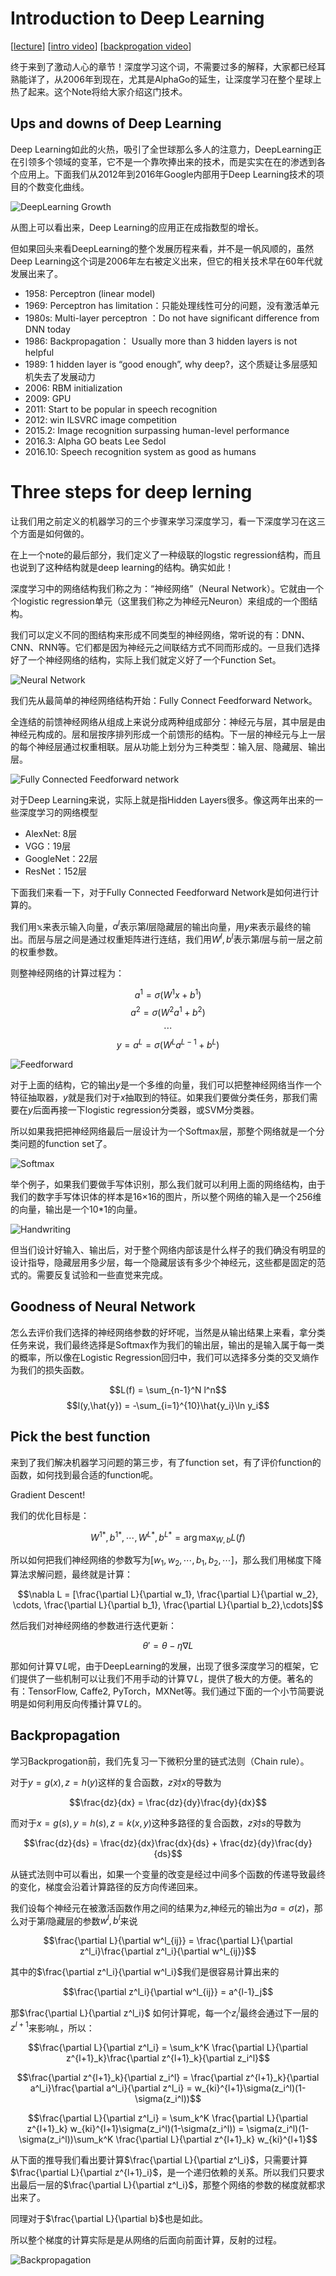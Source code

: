 # Introduction to Deep Learning

\[[lecture](../lectures/deeplearning_intro.pdf)\]
\[[intro video](https://www.bilibili.com/video/av10590361/#page=7)\]
\[[backprogation video](https://www.bilibili.com/video/av10590361/#page=8)\]

终于来到了激动人心的章节！深度学习这个词，不需要过多的解释，大家都已经耳熟能详了，从2006年到现在，尤其是AlphaGo的延生，让深度学习在整个星球上热了起来。这个Note将给大家介绍这门技术。

## Ups and downs of Deep Learning

Deep Learning如此的火热，吸引了全世球那么多人的注意力，DeepLearning正在引领多个领域的变革，它不是一个靠吹捧出来的技术，而是实实在在的渗透到各个应用上。下面我们从2012年到2016年Google内部用于Deep Learning技术的项目的个数变化曲线。

![DeepLearning Growth](../images/052_deeplearning_growth.jpg)

从图上可以看出来，Deep Learning的应用正在成指数型的增长。

但如果回头来看DeepLearning的整个发展历程来看，并不是一帆风顺的，虽然Deep Learning这个词是2006年左右被定义出来，但它的相关技术早在60年代就发展出来了。

- 1958: Perceptron (linear model)
- 1969: Perceptron has limitation：只能处理线性可分的问题，没有激活单元
- 1980s: Multi-layer perceptron ：Do not have significant difference from DNN today
- 1986: Backpropagation： Usually more than 3 hidden layers is not helpful
- 1989: 1 hidden layer is “good enough”, why deep?，这个质疑让多层感知机失去了发展动力
- 2006: RBM initialization
- 2009: GPU
- 2011: Start to be popular in speech recognition
- 2012: win ILSVRC image competition 
- 2015.2: Image recognition surpassing human-level performance 
- 2016.3: Alpha GO beats Lee Sedol
- 2016.10: Speech recognition system as good as humans

# Three steps for deep lerning

让我们用之前定义的机器学习的三个步骤来学习深度学习，看一下深度学习在这三个方面是如何做的。

在上一个note的最后部分，我们定义了一种级联的logstic regression结构，而且也说到了这种结构就是deep learning的结构。确实如此！

深度学习中的网络结构我们称之为：“神经网络”（Neural Network）。它就由一个个logistic regression单元（这里我们称之为神经元Neuron）来组成的一个图结构。

我们可以定义不同的图结构来形成不同类型的神经网络，常听说的有：DNN、CNN、RNN等。它们都是因为神经元之间联结方式不同而形成的。一旦我们选择好了一个神经网络的结构，实际上我们就定义好了一个Function Set。

![Neural Network](../images/053_neural_network.jpg)

我们先从最简单的神经网络结构开始：Fully Connect Feedforward Network。

全连结的前馈神经网络从组成上来说分成两种组成部分：神经元与层，其中层是由神经元构成的。层和层按序排列形成一个前馈形的结构。下一层的神经元与上一层的每个神经层通过权重相联。层从功能上划分为三种类型：输入层、隐藏层、输出层。

![Fully Connected Feedforward network](../images/054_fully_connected.jpg)

对于Deep Learning来说，实际上就是指Hidden Layers很多。像这两年出来的一些深度学习的网络模型

- AlexNet: 8层
- VGG：19层
- GoogleNet：22层
- ResNet：152层

下面我们来看一下，对于Fully Connected Feedforward Network是如何进行计算的。

我们用$\mathbb{x}$来表示输入向量，$a^l$表示第$l$层隐藏层的输出向量，用$y$来表示最终的输出。而层与层之间是通过权重矩阵进行连结，我们用$W^l,b^l$表示第$l$层与前一层之前的权重参数。

则整神经网络的计算过程为：

$$a^1 = \sigma(W^1x+b^1)$$
$$a^2 = \sigma(W^2a^1+b^2)$$
$$\cdots$$
$$y = a^L = \sigma(W^La^{L-1}+b^L)$$

![Feedforward](../images/055_feedforward.jpg)

对于上面的结构，它的输出$y$是一个多维的向量，我们可以把整神经网络当作一个特征抽取器，$y$就是我们对于$x$抽取到的特征。如果我们要做分类任务，那我们需要在$y$后面再接一下logistic regression分类器，或SVM分类器。

所以如果我把把神经网络最后一层设计为一个Softmax层，那整个网络就是一个分类问题的function set了。

![Softmax](../images/056_softmax.jpg)

举个例子，如果我们要做手写体识别，那么我们就可以利用上面的网络结构，由于我们的数字手写体识体的样本是16×16的图片，所以整个网络的输入是一个256维的向量，输出是一个10*1的向量。

![Handwriting](../images/057_handwriting.jpg)

但当们设计好输入、输出后，对于整个网络内部该是什么样子的我们确没有明显的设计指导，隐藏层用多少层，每一个隐藏层该有多少个神经元，这些都是固定的范式的。需要反复试验和一些直觉来完成。

## Goodness of Neural Network

怎么去评价我们选择的神经网络参数的好坏呢，当然是从输出结果上来看，拿分类任务来说，我们最终选择是Softmax作为我们的输出层，输出的是输入属于每一类的概率，所以像在Logistic Regression回归中，我们可以选择多分类的交叉熵作为我们的损失函数。

$$L(f) = \sum_{n-1}^N l^n$$
$$l(y,\hat{y}) = -\sum_{i=1}^{10}\hat{y_i}\ln y_i$$

## Pick the best function

来到了我们解决机器学习问题的第三步，有了function set，有了评价function的函数，如何找到最合适的function呢。

Gradient Descent!

我们的优化目标是：

$${W^1}^*,{b^{1}}^*,\cdots,{W^L}^*,{b^{L}}^* = \arg\max_{W,b}L(f)$$

所以如何把我们神经网络的参数写为$[w_1,w_2,\cdots,b_1,b_2,\cdots]$，那么我们用梯度下降算法求解问题，最终就是计算：

$$\nabla L = [\frac{\partial L}{\partial w_1}, \frac{\partial L}{\partial w_2}, \cdots, \frac{\partial L}{\partial b_1}, \frac{\partial L}{\partial b_2},\cdots]$$

然后我们对神经网络的参数进行迭代更新：

$$\theta' = \theta - \eta\nabla L$$

那如何计算$\nabla L$呢，由于DeepLearning的发展，出现了很多深度学习的框架，它们提供了一些机制可以让我们不用手动的计算$\nabla L$，提供了极大的方便。著名的有：TensorFlow, Caffe2, PyTorch，MXNet等。我们通过下面的一个小节简要说明是如何利用反向传播计算$\nabla L$的。


## Backpropagation 

学习Backprogation前，我们先复习一下微积分里的链式法则（Chain rule）。

对于$y = g(x), z = h(y)$这样的复合函数，$z$对$x$的导数为

$$\frac{dz}{dx} = \frac{dz}{dy}\frac{dy}{dx}$$

而对于$x = g(s), y = h(s), z = k(x,y)$这种多路径的复合函数，$z$对$s$的导数为

$$\frac{dz}{ds} = \frac{dz}{dx}\frac{dx}{ds} + \frac{dz}{dy}\frac{dy}{ds}$$

从链式法则中可以看出，如果一个变量的改变是经过中间多个函数的传递导致最终的变化，梯度会沿着计算路径的反方向传递回来。

我们设每个神经元在被激活函数作用之间的结果为$z$,神经元的输出为$a = \sigma(z)$，那么对于第$l$隐藏层的参数$w^l,b^l$来说

$$\frac{\partial L}{\partial w^l_{ij}} = \frac{\partial L}{\partial z^l_i}\frac{\partial z^l_i}{\partial w^l_{ij}}$$

其中的$\frac{\partial z^l_i}{\partial w^l_i}$我们是很容易计算出来的

$$\frac{\partial z^l_i}{\partial w^l_{ij}} = a^{l-1}_j$$

那$\frac{\partial L}{\partial z^l_i}$ 如何计算呢，每一个$z^l_i$最终会通过下一层的$z^{l+1}$来影响$L$，所以：

$$\frac{\partial L}{\partial z^l_i} = \sum_k^K \frac{\partial L}{\partial z^{l+1}_k}\frac{\partial z^{l+1}_k}{\partial z_i^l}$$

$$\frac{\partial z^{l+1}_k}{\partial z_i^l} = \frac{\partial z^{l+1}_k}{\partial a^l_i}\frac{\partial a^l_i}{\partial z^l_i} = w_{ki}^{l+1}\sigma(z_i^l)(1-\sigma(z_i^l))$$

$$\frac{\partial L}{\partial z^l_i} = \sum_k^K \frac{\partial L}{\partial z^{l+1}_k}  w_{ki}^{l+1}\sigma(z_i^l)(1-\sigma(z_i^l)) = \sigma(z_i^l)(1-\sigma(z_i^l))\sum_k^K \frac{\partial L}{\partial z^{l+1}_k}  w_{ki}^{l+1}$$

从下面的推导我们看出要计算$\frac{\partial L}{\partial z^l_i}$，只需要计算$\frac{\partial L}{\partial z^{l+1}_i}$，是一个递归依赖的关系。所以我们只要求出最后一层的$\frac{\partial L}{\partial z^l_i}$，那整个网络的参数的梯度就都求出来了。

同理对于$\frac{\partial L}{\partial b}$也是如此。

所以整个梯度的计算实际是是从网络的后面向前面计算，反射的过程。

![Backpropagation](../images/058_backward.jpg)
